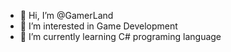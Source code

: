 - 👋 Hi, I’m @GamerLand
- 👀 I’m interested in Game Development
- 🌱 I’m currently learning C# programing language


<!---
GamerLand/GamerLand is a ✨ special ✨ repository because its `README.md` (this file) appears on your GitHub profile.
You can click the Preview link to take a look at your changes.
--->
